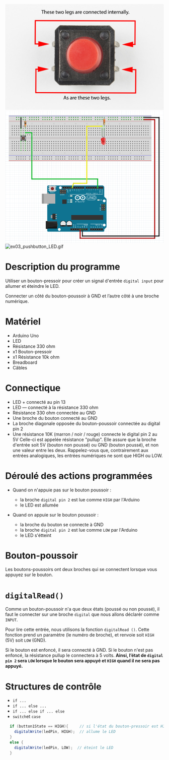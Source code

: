 ![bouton-connexions.jpg](bouton-connexions.jpg)
![ex03_pushbutton_LED.png](ex03_pushbutton_LED.png)
![ex03_pushbutton_LED.gif](ex03_pushbutton_LED.gif)

# Description du programme
Utiliser un bouton-pressoir pour créer un signal d'entrée `digital input` pour allumer et éteindre le LED.

Connecter un côté du bouton-poussoir à GND et l’autre côté à une broche numérique. 


# Matériel
  - Arduino Uno
  - LED
  - Résistance 330 ohm
  - x1 Bouton-pressoir
  - x1 Résistance 10k ohm
  - Breadboard
  - Câbles

# Connectique
  - LED + connecté au pin 13
  - LED — connecté à la résistance 330 ohm
  - Résistance 330 ohm connectée au GND 
  - Une broche du bouton connecté au GND
  - La broche diagonale opposée du bouton-poussoir connectée au digital pin 2
  - Une résistance 10K (marron / noir / rouge) connecte le digital pin 2 au 5V
    Celle-ci est appelée résistance "pullup". Elle assure que la broche d'entrée soit 5V (bouton non poussé) ou GND (bouton poussé), et non une valeur entre les deux.
    Rappelez-vous que, contrairement aux entrées analogiques, les entrées numériques ne sont que HIGH ou LOW.

# Déroulé des actions programmées
  - Quand on n'appuie pas sur le bouton poussoir :
      - la broche `digital pin 2` est lue comme `HIGH` par l'Arduino
      - le LED est allumée

  - Quand on appuie sur le bouton poussoir :
      - la broche du bouton se connecte à GND
      - la broche `digital pin 2` est lue comme `LOW` par l'Arduino
      - le LED s'étteint

# Bouton-poussoir

Les boutons-poussoirs ont deux broches qui se connectent lorsque vous appuyez sur le bouton.


# `digitalRead()`

Comme un bouton-poussoir n'a que deux états (poussé ou non poussé), il faut le connecter sur une broche `digital` que nous allons déclarér comme `INPUT`. 

Pour lire cette entrée, nous utilisons la fonction `digitalRead ()`. Cette fonction prend un paramètre (le numéro de broche), et renvoie soit `HIGH` (5V) soit `LOW` (GND).

Si le bouton est enfoncé, il sera connecté à GND. Si le bouton n'est pas enfoncé, la résistance pullup le connectera à 5 volts.
**Ainsi, l’état de `digital pin 2` sera `LOW` lorsque le bouton sera appuyé et `HIGH` quand il ne sera pas appuyé.**


# Structures de contrôle 

- `if ...`
- `if ... else ...`
- `if ... else if ... else`
- `switch`et `case` 


```java
  if (button1State == HIGH){     // si l'état du bouton-pressoir est HIGH donc
    digitalWrite(ledPin, HIGH);  // allume le LED
  }
  else {
    digitalWrite(ledPin, LOW);  // éteint le LED
  }
```